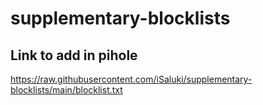 # supplementary-blocklists

## Link to add in pihole
https://raw.githubusercontent.com/iSaluki/supplementary-blocklists/main/blocklist.txt
